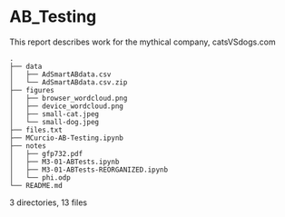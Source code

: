 # AB_Testing
This report describes work for the mythical company, catsVSdogs.com

```
.
├── data
│   ├── AdSmartABdata.csv
│   └── AdSmartABdata.csv.zip
├── figures
│   ├── browser_wordcloud.png
│   ├── device_wordcloud.png
│   ├── small-cat.jpeg
│   └── small-dog.jpeg
├── files.txt
├── MCurcio-AB-Testing.ipynb
├── notes
│   ├── gfp732.pdf
│   ├── M3-01-ABTests.ipynb
│   ├── M3-01-ABTests-REORGANIZED.ipynb
│   └── phi.odp
└── README.md
```
3 directories, 13 files

